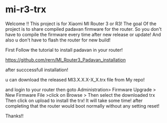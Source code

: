 # mi-r3-trx
Welcome !!
This project is for Xiaomi MI Router 3 or R3! The goal Of the project is to share compiled padavan firmware for the router. So you don't have to compile the firmware every time after new release or update! 
And also u don't have to flash the router for new build!


First Follow the tutorial to install padavan in your router! 

https://github.com/rern/MI_Router3_Padavan_installation

after succcessfull installation! 

u can download the released  	MI3.X.X.X-X_X.trx file from My repo! 

and login to your router then goto 
Administration> Firmware Upgrade > New Firmware File >click on Browse >
Then select the downloaded trx
Then click on upload to install the trx! 
It will take some time!
after completing that the router would boot normally without any setting reset! 

Thanks!! 
